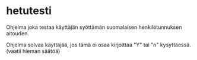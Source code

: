 # hetutesti

Ohjelma joka testaa käyttäjän syöttämän suomalaisen henkilötunnuksen aitouden.

Ohjelma solvaa käyttäjää, jos tämä ei osaa kirjoittaa "Y" tai "n" kysyttäessä. (vaatii hieman säätöä)
